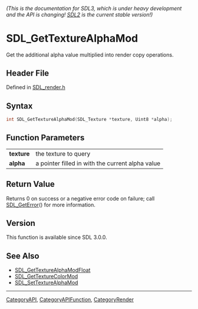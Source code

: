 ###### (This is the documentation for SDL3, which is under heavy development and the API is changing! [SDL2](https://wiki.libsdl.org/SDL2/) is the current stable version!)
# SDL_GetTextureAlphaMod

Get the additional alpha value multiplied into render copy operations.

## Header File

Defined in [SDL_render.h](https://github.com/libsdl-org/SDL/blob/main/include/SDL3/SDL_render.h)

## Syntax

```c
int SDL_GetTextureAlphaMod(SDL_Texture *texture, Uint8 *alpha);

```

## Function Parameters

|                 |                                                  |
| --------------- | ------------------------------------------------ |
| **texture**     | the texture to query                             |
| **alpha**       | a pointer filled in with the current alpha value |

## Return Value

Returns 0 on success or a negative error code on failure; call
[SDL_GetError](SDL_GetError)() for more information.

## Version

This function is available since SDL 3.0.0.

## See Also

* [SDL_GetTextureAlphaModFloat](SDL_GetTextureAlphaModFloat)
* [SDL_GetTextureColorMod](SDL_GetTextureColorMod)
* [SDL_SetTextureAlphaMod](SDL_SetTextureAlphaMod)

----
[CategoryAPI](CategoryAPI), [CategoryAPIFunction](CategoryAPIFunction), [CategoryRender](CategoryRender)


